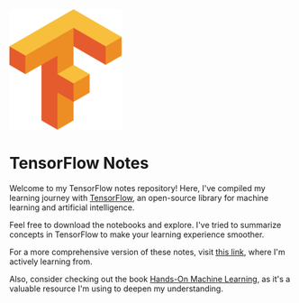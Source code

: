 <img src="logo.png" alt="TensorFlow Logo" width="200"/>

# TensorFlow Notes

Welcome to my TensorFlow notes repository! Here, I've compiled my learning journey with [TensorFlow](https://www.tensorflow.org/), an open-source library for machine learning and artificial intelligence. 

Feel free to download the notebooks and explore. I've tried to summarize concepts in TensorFlow to make your learning experience smoother.

For a more comprehensive version of these notes, visit [this link](https://github.com/mrdbourke/tensorflow-deep-learning), where I'm actively learning from.

Also, consider checking out the book [Hands-On Machine Learning](https://www.oreilly.com/library/view/hands-on-machine-learning/9781098125967/), as it's a valuable resource I'm using to deepen my understanding.
